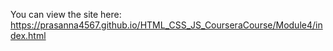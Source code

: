 You can view the site here:
https://prasanna4567.github.io/HTML_CSS_JS_CourseraCourse/Module4/index.html
